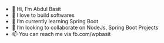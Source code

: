 - 👋 Hi, I’m Abdul Basit
- 👀 I love to build softwares
- 🌱 I’m currently learning Spring Boot
- 💞️ I’m looking to collaborate on NodeJs, Spring Boot Projects
- 📫 You can reach me via fb.com/wpbasit

